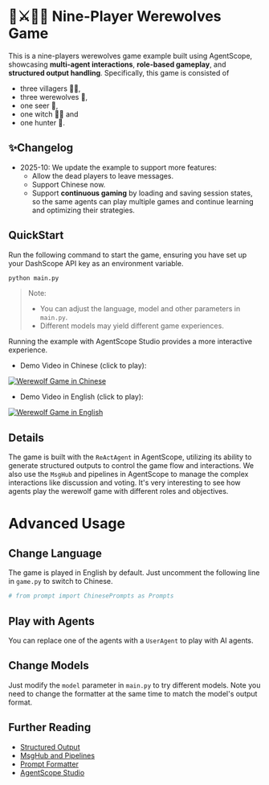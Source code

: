 # 🐺⚔️👨‍🌾 Nine-Player Werewolves Game

This is a nine-players werewolves game example built using AgentScope, showcasing **multi-agent interactions**,
**role-based gameplay**, and **structured output handling**.
Specifically, this game is consisted of

- three villagers 👨‍🌾,
- three werewolves 🐺,
- one seer 🔮,
- one witch 🧙‍♀️ and
- one hunter 🏹.

## ✨Changelog

- 2025-10: We update the example to support more features:
    - Allow the dead players to leave messages.
    - Support Chinese now.
    - Support **continuous gaming** by loading and saving session states, so the same agents can play multiple games and continue learning and optimizing their strategies.


## QuickStart

Run the following command to start the game, ensuring you have set up your DashScope API key as an environment variable.

```bash
python main.py
```

> Note:
> - You can adjust the language, model and other parameters in `main.py`.
> - Different models may yield different game experiences.

Running the example with AgentScope Studio provides a more interactive experience.

- Demo Video in Chinese (click to play):

[![Werewolf Game in Chinese](https://img.alicdn.com/imgextra/i3/6000000007235/O1CN011pK6Be23JgcdLWmLX_!!6000000007235-0-tbvideo.jpg)](https://cloud.video.taobao.com/vod/KxyR66_CWaWwu76OPTvOV2Ye1Gas3i5p4molJtzhn_s.mp4)

- Demo Video in English (click to play):

[![Werewolf Game in English](https://img.alicdn.com/imgextra/i3/6000000007389/O1CN011alyGK24SDcFBzHea_!!6000000007389-0-tbvideo.jpg)](https://cloud.video.taobao.com/vod/bMiRTfxPg2vm76wEoaIP2eJfkCi8CUExHRas-1LyK1I.mp4)

## Details

The game is built with the ``ReActAgent`` in AgentScope, utilizing its ability to generate structured outputs to
control the game flow and interactions.
We also use the ``MsgHub`` and pipelines in AgentScope to manage the complex interactions like discussion and voting.
It's very interesting to see how agents play the werewolf game with different roles and objectives.

# Advanced Usage

## Change Language

The game is played in English by default. Just uncomment the following line in `game.py` to switch to Chinese.

```python
# from prompt import ChinesePrompts as Prompts
```

## Play with Agents

You can replace one of the agents with a `UserAgent` to play with AI agents.

## Change Models

Just modify the `model` parameter in `main.py` to try different models. Note you need to change the formatter at the same time to match the model's output format.

## Further Reading

- [Structured Output](https://doc.agentscope.io/tutorial/task_agent.html#structured-output)
- [MsgHub and Pipelines](https://doc.agentscope.io/tutorial/task_pipeline.html)
- [Prompt Formatter](https://doc.agentscope.io/tutorial/task_prompt.html)
- [AgentScope Studio](https://doc.agentscope.io/tutorial/task_studio.html)
